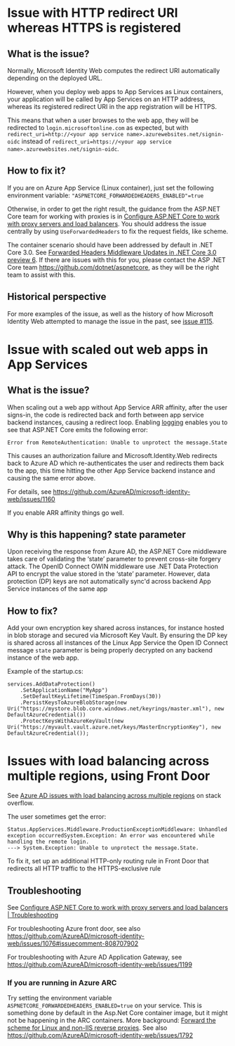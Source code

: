 # Issue with HTTP redirect URI whereas HTTPS is registered

## What is the issue?

Normally, Microsoft Identity Web computes the redirect URI automatically depending on the deployed URL.

However, when you deploy web apps to App Services as Linux containers, your application will be called by App Services on an HTTP address, whereas its registered redirect URI in the app registration will be HTTPS.

This means that when a user browses to the web app, they will be redirected to `login.microsoftonline.com` as expected, but with `redirect_uri=http://<your app service name>.azurewebsites.net/signin-oidc` instead of `redirect_uri=https://<your app service name>.azurewebsites.net/signin-oidc`.

## How to fix it?

If you are on Azure App Service (Linux container), just set the following environment variable:
```"ASPNETCORE_FORWARDEDHEADERS_ENABLED"=true```

Otherwise, in order to get the right result, the guidance from the ASP.NET Core team for working with proxies is in [Configure ASP.NET Core to work with proxy servers and load balancers](https://docs.microsoft.com/en-us/aspnet/core/host-and-deploy/proxy-load-balancer). You should address the issue centrally by using `UseForwardedHeaders` to fix the request fields, like scheme.

The container scenario should have been addressed by default in .NET Core 3.0. See [Forwarded Headers Middleware Updates in .NET Core 3.0 preview 6](https://devblogs.microsoft.com/aspnet/forwarded-headers-middleware-updates-in-net-core-3-0-preview-6). If there are issues with this for you, please contact the ASP .NET Core team <https://github.com/dotnet/aspnetcore>, as they will be the right team to assist with this.


## Historical perspective

For more examples of the issue, as well as the history of how Microsoft Identity Web attempted to manage the issue in the past, see [issue #115](https://github.com/AzureAD/microsoft-identity-web/issues/115).

# Issue with scaled out web apps in App Services

## What is the issue?

When scaling out a web app without App Service ARR affinity, after the user signs-in, the code is redirected back and forth between app service backend instances, causing a redirect loop. Enabling [logging](Logging) enables you to see that ASP.NET Core emits the following error:

`Error from RemoteAuthentication: Unable to unprotect the message.State`

This causes an authorization failure and Microsoft.Identity.Web redirects back to Azure AD which re-authenticates the user and redirects them back to the app, this time hitting the other App Service backend instance and causing the same error above.

For details, see https://github.com/AzureAD/microsoft-identity-web/issues/1160

If you enable ARR affinity things go well.

## Why is this happening? state parameter

Upon receiving the response from Azure AD, the ASP.NET Core middleware takes care of validating the ‘state’ parameter to prevent cross-site forgery attack. The OpenID Connect OWIN middleware use .NET Data Protection API to encrypt the value stored in the ‘state’ parameter. However, data protection (DP) keys are not automatically sync'd across backend App Service instances of the same app

## How to fix?

Add your own encryption key shared across instances, for instance hosted in blob storage and secured via Microsoft Key Vault. By ensuring the DP key is shared across all instances of the Linux App Service the Open ID Connect message `state` parameter is being properly decrypted on any backend instance of the web app. 

Example of the startup.cs:

```CSharp
services.AddDataProtection()
    .SetApplicationName("MyApp")
    .SetDefaultKeyLifetime(TimeSpan.FromDays(30))
    .PersistKeysToAzureBlobStorage(new Uri("https://mystore.blob.core.windows.net/keyrings/master.xml"), new DefaultAzureCredential())
    .ProtectKeysWithAzureKeyVault(new Uri("https://myvault.vault.azure.net/keys/MasterEncryptionKey"), new DefaultAzureCredential());
```

# Issues with load balancing across multiple regions, using Front Door

See [Azure AD issues with load balancing across multiple regions](https://stackoverflow.microsoft.com/questions/234690) on stack overflow. 

The user sometimes get the error: 

```
Status.AppServices.Middleware.ProductionExceptionMiddleware: Unhandled exception occurredSystem.Exception: An error was encountered while handling the remote login.
---> System.Exception: Unable to unprotect the message.State.
```

To fix it, set up an additional HTTP-only routing rule in Front Door that redirects all HTTP traffic to the HTTPS-exclusive rule

## Troubleshooting

See [Configure ASP.NET Core to work with proxy servers and load balancers | Troubleshooting](https://docs.microsoft.com/aspnet/core/host-and-deploy/proxy-load-balancer?view=aspnetcore-5.0#troubleshoot)

For troubleshooting Azure front door, see also https://github.com/AzureAD/microsoft-identity-web/issues/1076#issuecomment-808707902

For troubleshooting with Azure AD Application Gateway, see https://github.com/AzureAD/microsoft-identity-web/issues/1199

### If you are running in Azure ARC
Try setting the environment variable `ASPNETCORE_FORWARDEDHEADERS_ENABLED=true` on your service. This is something done by default in the Asp.Net Core container image, but it might not be happening in the ARC containers.
More background:
[Forward the scheme for Linux and non-IIS reverse proxies](https://docs.microsoft.com/en-us/aspnet/core/host-and-deploy/proxy-load-balancer?view=aspnetcore-6.0#forward-the-scheme-for-linux-and-non-iis-reverse-proxies). See also https://github.com/AzureAD/microsoft-identity-web/issues/1792